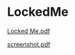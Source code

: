 # LockedMe
[Locked Me.pdf](https://github.com/Prerna-lab/LockedMe/files/8781685/Locked.Me.pdf)


[screenshot.pdf](https://github.com/Prerna-lab/LockedMe/files/8781643/screenshot.pdf)
